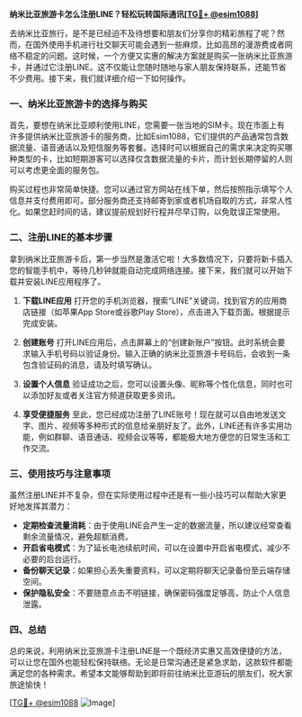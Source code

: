 **纳米比亚旅游卡怎么注册LINE？轻松玩转国际通讯[[TG💪+ @esim1088](https://t.me/s/esim1088)]**

去纳米比亚旅行，是不是已经迫不及待想要和朋友们分享你的精彩旅程了呢？然而，在国外使用手机进行社交聊天可能会遇到一些麻烦，比如高昂的漫游费或者网络不稳定的问题。这时候，一个方便又实惠的解决方案就是购买一张纳米比亚旅游卡，并通过它注册LINE。这不仅能让您随时随地与家人朋友保持联系，还能节省不少费用。接下来，我们就详细介绍一下如何操作。

### 一、纳米比亚旅游卡的选择与购买

首先，要想在纳米比亚顺利使用LINE，您需要一张当地的SIM卡。现在市面上有许多提供纳米比亚旅游卡的服务商，比如Esim1088，它们提供的产品通常包含数据流量、语音通话以及短信服务等套餐。选择时可以根据自己的需求来决定购买哪种类型的卡，比如短期游客可以选择仅含数据流量的卡片，而计划长期停留的人则可以考虑更全面的服务包。

购买过程也非常简单快捷。您可以通过官方网站在线下单，然后按照指示填写个人信息并支付费用即可。部分服务商还支持邮寄到家或者机场自取的方式，非常人性化。如果您赶时间的话，建议提前规划好行程并尽早订购，以免耽误正常使用。

### 二、注册LINE的基本步骤

拿到纳米比亚旅游卡后，第一步当然是激活它啦！大多数情况下，只要将新卡插入您的智能手机中，等待几秒钟就能自动完成网络连接。接下来，我们就可以开始下载并安装LINE应用程序了。

1. **下载LINE应用**
   打开您的手机浏览器，搜索“LINE”关键词，找到官方的应用商店链接（如苹果App Store或谷歌Play Store），点击进入下载页面。根据提示完成安装。

2. **创建账号**
   打开LINE应用后，点击屏幕上的“创建新账户”按钮。此时系统会要求输入手机号码以验证身份。输入正确的纳米比亚旅游卡号码后，会收到一条包含验证码的消息，请及时填写确认。

3. **设置个人信息**
   验证成功之后，您可以设置头像、昵称等个性化信息，同时也可以添加好友或者关注官方频道获取更多资讯。

4. **享受便捷服务**
   至此，您已经成功注册了LINE账号！现在就可以自由地发送文字、图片、视频等多种形式的信息给亲朋好友了。此外，LINE还有许多实用功能，例如群聊、语音通话、视频会议等等，都能极大地方便您的日常生活和工作交流。

### 三、使用技巧与注意事项

虽然注册LINE并不复杂，但在实际使用过程中还是有一些小技巧可以帮助大家更好地发挥其潜力：

- **定期检查流量消耗**：由于使用LINE会产生一定的数据流量，所以建议经常查看剩余流量情况，避免超额消费。
- **开启省电模式**：为了延长电池续航时间，可以在设置中开启省电模式，减少不必要的后台运行。
- **备份聊天记录**：如果担心丢失重要资料，可以定期将聊天记录备份至云端存储空间。
- **保护隐私安全**：不要随意点击不明链接，确保密码强度足够高，防止个人信息泄露。

### 四、总结

总的来说，利用纳米比亚旅游卡注册LINE是一个既经济实惠又高效便捷的方法，可以让您在国外也能轻松保持联络。无论是日常沟通还是紧急求助，这款软件都能满足您的各种需求。希望本文能够帮助到即将前往纳米比亚游玩的朋友们，祝大家旅途愉快！

[[TG💪+ @esim1088](https://t.me/s/esim1088) ![Image](https://i.postimg.cc/4NQfJmqS/Snipaste-2025-05-13-00-14-12.png)]